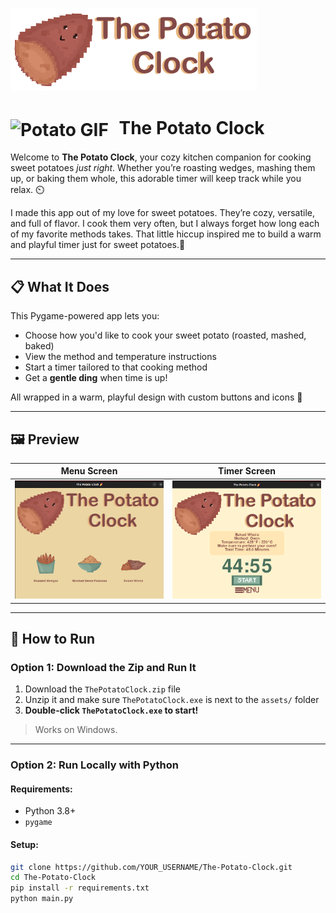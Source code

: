 ![Title Banner](assets/title_icon.PNG)

<h1>
  <img src="https://media4.giphy.com/media/v1.Y2lkPTc5MGI3NjExOWw0cWNxMGFtdHpzODY1eG9mdTAyYXRkczFxYXB4cTJteGM2bHFiaSZlcD12MV9pbnRlcm5hbF9naWZfYnlfaWQmY3Q9Zw/mPQerpfa41Wdffq40W/giphy.gif" alt="Potato GIF" width="50" style="vertical-align: middle; margin-right: 10px;">
  The Potato Clock
</h1>


Welcome to **The Potato Clock**, your cozy kitchen companion for cooking sweet potatoes *just right*. Whether you’re roasting wedges, mashing them up, or baking them whole, this adorable timer will keep track while you relax. ⏲️

I made this app out of my love for sweet potatoes. They’re cozy, versatile, and full of flavor. I cook them very often, but I always forget how long each of my favorite methods takes.
That little hiccup inspired me to build a warm and playful timer just for sweet potatoes.💛

---

## 📋 What It Does

This Pygame-powered app lets you:

- Choose how you'd like to cook your sweet potato (roasted, mashed, baked)
- View the method and temperature instructions
- Start a timer tailored to that cooking method
- Get a **gentle ding** when time is up!

All wrapped in a warm, playful design with custom buttons and icons 💫

---

## 🖼️ Preview

| Menu Screen | Timer Screen |
|-------------|--------------|
| ![menu](assets/menu_preview.png) | ![timer](assets/timer_preview.png) |

---

## 🚀 How to Run

### Option 1: Download the Zip and Run It

1. Download the `ThePotatoClock.zip` file  
2. Unzip it and make sure `ThePotatoClock.exe` is next to the `assets/` folder  
3. **Double-click `ThePotatoClock.exe` to start!**

> Works on Windows.

---

### Option 2: Run Locally with Python

#### Requirements:
- Python 3.8+
- `pygame`

#### Setup:

```bash
git clone https://github.com/YOUR_USERNAME/The-Potato-Clock.git
cd The-Potato-Clock
pip install -r requirements.txt
python main.py
